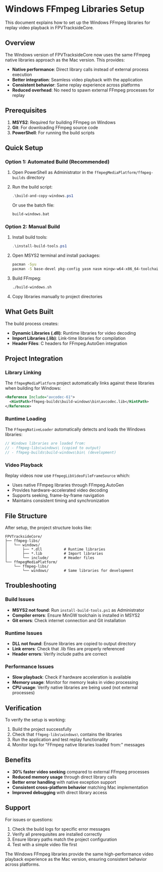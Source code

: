 # Windows FFmpeg Libraries Setup

This document explains how to set up the Windows FFmpeg libraries for replay video playback in FPVTracksideCore.

## Overview

The Windows version of FPVTracksideCore now uses the same FFmpeg native libraries approach as the Mac version. This provides:

- **Native performance**: Direct library calls instead of external process execution
- **Better integration**: Seamless video playback with the application
- **Consistent behavior**: Same replay experience across platforms
- **Reduced overhead**: No need to spawn external FFmpeg processes for replay

## Prerequisites

1. **MSYS2**: Required for building FFmpeg on Windows
2. **Git**: For downloading FFmpeg source code
3. **PowerShell**: For running the build scripts

## Quick Setup

### Option 1: Automated Build (Recommended)

1. Open PowerShell as Administrator in the `ffmpegMediaPlatform/ffmpeg-builds` directory
2. Run the build script:
   ```powershell
   .\build-and-copy-windows.ps1
   ```

   Or use the batch file:
   ```cmd
   build-windows.bat
   ```

### Option 2: Manual Build

1. Install build tools:
   ```powershell
   .\install-build-tools.ps1
   ```

2. Open MSYS2 terminal and install packages:
   ```bash
   pacman -Syu
   pacman -S base-devel pkg-config yasm nasm mingw-w64-x86_64-toolchain
   ```

3. Build FFmpeg:
   ```bash
   ./build-windows.sh
   ```

4. Copy libraries manually to project directories

## What Gets Built

The build process creates:

- **Dynamic Libraries (.dll)**: Runtime libraries for video decoding
- **Import Libraries (.lib)**: Link-time libraries for compilation
- **Header Files**: C headers for FFmpeg.AutoGen integration

## Project Integration

### Library Linking

The `ffmpegMediaPlatform` project automatically links against these libraries when building for Windows:

```xml
<Reference Include="avcodec-61">
  <HintPath>ffmpeg-builds\build-windows\bin\avcodec.lib</HintPath>
</Reference>
```

### Runtime Loading

The `FfmpegNativeLoader` automatically detects and loads the Windows libraries:

```csharp
// Windows libraries are loaded from:
// - ffmpeg-libs\windows\ (copied to output)
// - ffmpeg-builds\build-windows\bin\ (development)
```

### Video Playback

Replay videos now use `FfmpegLibVideoFileFrameSource` which:

- Uses native FFmpeg libraries through FFmpeg.AutoGen
- Provides hardware-accelerated video decoding
- Supports seeking, frame-by-frame navigation
- Maintains consistent timing and synchronization

## File Structure

After setup, the project structure looks like:

```
FPVTracksideCore/
├── ffmpeg-libs/
│   └── windows/
│       ├── *.dll          # Runtime libraries
│       ├── *.lib          # Import libraries
│       └── include/       # Header files
└── ffmpegMediaPlatform/
    └── ffmpeg-libs/
        └── windows/       # Same libraries for development
```

## Troubleshooting

### Build Issues

- **MSYS2 not found**: Run `install-build-tools.ps1` as Administrator
- **Compiler errors**: Ensure MinGW toolchain is installed in MSYS2
- **Git errors**: Check internet connection and Git installation

### Runtime Issues

- **DLL not found**: Ensure libraries are copied to output directory
- **Link errors**: Check that .lib files are properly referenced
- **Header errors**: Verify include paths are correct

### Performance Issues

- **Slow playback**: Check if hardware acceleration is available
- **Memory usage**: Monitor for memory leaks in video processing
- **CPU usage**: Verify native libraries are being used (not external processes)

## Verification

To verify the setup is working:

1. Build the project successfully
2. Check that `ffmpeg-libs\windows\` contains the libraries
3. Run the application and test replay functionality
4. Monitor logs for "FFmpeg native libraries loaded from:" messages

## Benefits

- **30% faster video seeking** compared to external FFmpeg processes
- **Reduced memory usage** through direct library calls
- **Better error handling** with native exception support
- **Consistent cross-platform behavior** matching Mac implementation
- **Improved debugging** with direct library access

## Support

For issues or questions:

1. Check the build logs for specific error messages
2. Verify all prerequisites are installed correctly
3. Ensure library paths match the project configuration
4. Test with a simple video file first

The Windows FFmpeg libraries provide the same high-performance video playback experience as the Mac version, ensuring consistent behavior across platforms. 